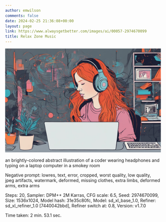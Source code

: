 ```yaml
---
author: emwilson
comments: false
date: 2024-02-25 21:36:08+00:00
layout: page
link: https://www.alwaysgetbetter.com/images/ai/00057-2974670099
title: Relax Zone Music
---
```


[![Relax Zone Music](/images/ai/00057-2974670099.jpg)](/images/ai/00057-2974670099.jpg)

an brightly-colored abstract illustration of a coder wearing headphones and typing on a laptop computer in a smokey room

Negative prompt: lowres, text, error, cropped, worst quality, low quality, jpeg artifacts, watermark, deformed, missing clothes, extra limbs, deformed arms, extra arms

Steps: 20, Sampler: DPM++ 2M Karras, CFG scale: 6.5, Seed: 2974670099, Size: 1536x1024, Model hash: 31e35c80fc, Model: sd_xl_base_1.0, Refiner: sd_xl_refiner_1.0 [7440042bbd], Refiner switch at: 0.8, Version: v1.7.0

Time taken: 2 min. 53.1 sec.